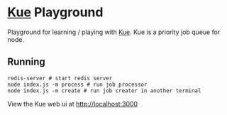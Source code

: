 # [Kue](https://github.com/learnboost/kue) Playground

Playground for learning / playing with [Kue](https://github.com/learnboost/kue).  Kue is a priority job queue for node.

## Running

	redis-server # start redis server
	node index.js -m process # run job processor
	node index.js -m create # run job creator in another terminal

View the Kue web ui at <http://localhost:3000>